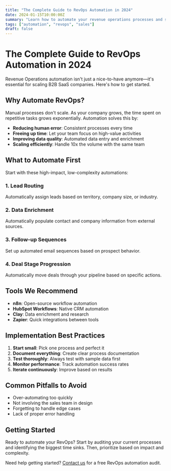 ```yaml
---
title: "The Complete Guide to RevOps Automation in 2024"
date: 2024-01-15T10:00:00Z
summary: "Learn how to automate your revenue operations processes and scale your sales team without scaling your headcount."
tags: ["automation", "revops", "sales"]
draft: false
---
```


# The Complete Guide to RevOps Automation in 2024

Revenue Operations automation isn't just a nice-to-have anymore—it's essential for scaling B2B SaaS companies. Here's how to get started.

## Why Automate RevOps?

Manual processes don't scale. As your company grows, the time spent on repetitive tasks grows exponentially. Automation solves this by:

- **Reducing human error**: Consistent processes every time
- **Freeing up time**: Let your team focus on high-value activities
- **Improving data quality**: Automated data entry and enrichment
- **Scaling efficiently**: Handle 10x the volume with the same team

## What to Automate First

Start with these high-impact, low-complexity automations:

### 1. Lead Routing
Automatically assign leads based on territory, company size, or industry.

### 2. Data Enrichment
Automatically populate contact and company information from external sources.

### 3. Follow-up Sequences
Set up automated email sequences based on prospect behavior.

### 4. Deal Stage Progression
Automatically move deals through your pipeline based on specific actions.

## Tools We Recommend

- **n8n**: Open-source workflow automation
- **HubSpot Workflows**: Native CRM automation
- **Clay**: Data enrichment and research
- **Zapier**: Quick integrations between tools

## Implementation Best Practices

1. **Start small**: Pick one process and perfect it
2. **Document everything**: Create clear process documentation
3. **Test thoroughly**: Always test with sample data first
4. **Monitor performance**: Track automation success rates
5. **Iterate continuously**: Improve based on results

## Common Pitfalls to Avoid

- Over-automating too quickly
- Not involving the sales team in design
- Forgetting to handle edge cases
- Lack of proper error handling

## Getting Started

Ready to automate your RevOps? Start by auditing your current processes and identifying the biggest time sinks. Then, prioritize based on impact and complexity.

Need help getting started? [Contact us](/contact) for a free RevOps automation audit.

